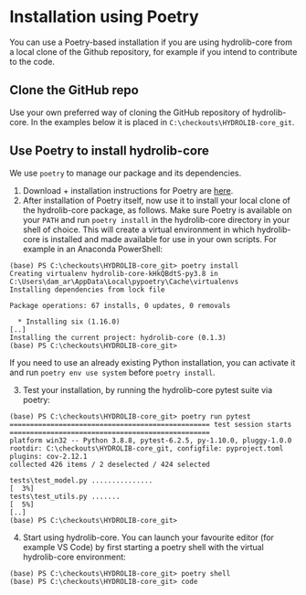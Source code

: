 # Installation using Poetry

You can use a Poetry-based installation if you are using
hydrolib-core from a local clone of the Github repository,
for example if you intend to contribute to the code.

## Clone the GitHub repo
Use your own preferred way of cloning the GitHub repository of hydrolib-core.
In the examples below it is placed in `C:\checkouts\HYDROLIB-core_git`.

## Use Poetry to install hydrolib-core
We use `poetry` to manage our package and its dependencies.

1. Download + installation instructions for Poetry are [here](https://python-poetry.org/).
2. After installation of Poetry itself, now use it to install your local clone of the hydrolib-core package, as follows.
   Make sure Poetry is available on your `PATH` and run `poetry install` in the hydrolib-core directory in your shell of choice.
   This will create a virtual environment in which hydrolib-core is installed and made available for use in your own scripts.
   For example in an Anaconda PowerShell:
```
(base) PS C:\checkouts\HYDROLIB-core_git> poetry install
Creating virtualenv hydrolib-core-kHkQBdtS-py3.8 in C:\Users\dam_ar\AppData\Local\pypoetry\Cache\virtualenvs
Installing dependencies from lock file

Package operations: 67 installs, 0 updates, 0 removals

  * Installing six (1.16.0)
[..]
Installing the current project: hydrolib-core (0.1.3)
(base) PS C:\checkouts\HYDROLIB-core_git> 
```  
   If you need to use an already existing Python installation, you can activate it and run `poetry env use system` before `poetry install`.

3. Test your installation, by running the hydrolib-core pytest suite via poetry:
```
(base) PS C:\checkouts\HYDROLIB-core_git> poetry run pytest
================================================= test session starts =================================================
platform win32 -- Python 3.8.8, pytest-6.2.5, py-1.10.0, pluggy-1.0.0
rootdir: C:\checkouts\HYDROLIB-core_git, configfile: pyproject.toml
plugins: cov-2.12.1
collected 426 items / 2 deselected / 424 selected

tests\test_model.py ...............                                                                              [  3%]
tests\test_utils.py .......                                                                                      [  5%]
[..]
(base) PS C:\checkouts\HYDROLIB-core_git>
```

4. Start using hydrolib-core. You can launch your favourite editor (for example VS Code)
by first starting a poetry shell with the virtual hydrolib-core environment:
```
(base) PS C:\checkouts\HYDROLIB-core_git> poetry shell
(base) PS C:\checkouts\HYDROLIB-core_git> code
```

